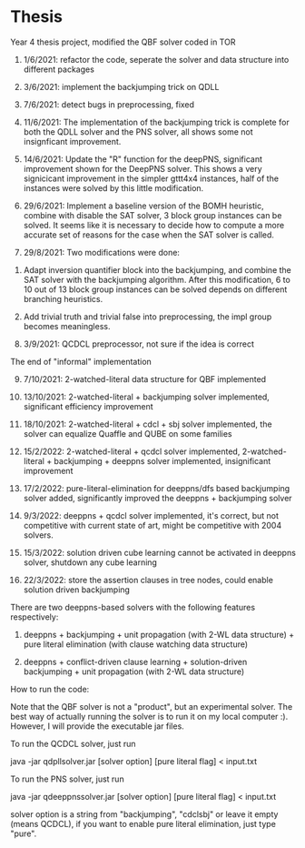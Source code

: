 # Thesis
Year 4 thesis project, modified the QBF solver coded in TOR

1. 1/6/2021: refactor the code, seperate the solver and data structure into different packages

2. 3/6/2021: implement the backjumping trick on QDLL

3. 7/6/2021: detect bugs in preprocessing, fixed

4. 11/6/2021: The implementation of the backjumping trick is complete for both the QDLL solver and the PNS solver,
all shows some not insignficant improvement. 

5. 14/6/2021: Update the "R" function for the deepPNS, significant improvement shown for the DeepPNS solver.
This shows a very signicicant improvement in the simpler gttt4x4 instances, half of the instances were solved by this little modification.

6. 29/6/2021: Implement a baseline version of the BOMH heuristic, combine with disable the SAT solver, 3 block group instances can be solved.
It seems like it is necessary to decide how to compute a more accurate set of reasons for the case when the SAT solver is called.

7. 29/8/2021: Two modifications were done: 

1) Adapt inversion quantifier block into the backjumping, and combine the SAT solver with the backjumping algorithm. After this modification, 6 to 10 out of 13 block group instances can be solved depends on different branching heuristics.

2) Add trivial truth and trivial false into preprocessing, the impl group becomes meaningless.

8. 3/9/2021: QCDCL preprocessor, not sure if the idea is correct

The end of "informal" implementation

9. 7/10/2021: 2-watched-literal data structure for QBF implemented

10. 13/10/2021: 2-watched-literal + backjumping solver implemented, significant efficiency improvement

11. 18/10/2021: 2-watched-literal + cdcl + sbj solver implemented, the solver can equalize Quaffle and QUBE on some families

12. 15/2/2022: 2-watched-literal + qcdcl solver implemented, 2-watched-literal + backjumping + deeppns solver implemented, insignificant improvement

13. 17/2/2022: pure-literal-elimination for deeppns/dfs based backjumping solver added, significantly improved the deeppns + backjumping solver

14. 9/3/2022: deeppns + qcdcl solver implemented, it's correct, but not competitive with current state of art, might be competitive with 2004 solvers.

15. 15/3/2022: solution driven cube learning cannot be activated in deeppns solver, shutdown any cube learning

16. 22/3/2022: store the assertion clauses in tree nodes, could enable solution driven backjumping

There are two deeppns-based solvers with the following features respectively:

1) deeppns + backjumping + unit propagation (with 2-WL data structure) + pure literal elimination (with clause watching data structure)

2) deeppns + conflict-driven clause learning + solution-driven backjumping + unit propagation (with 2-WL data structure)


How to run the code:

Note that the QBF solver is not a "product", but an experimental solver. The best way of actually running the solver is to run it on my local computer :).
However, I will provide the executable jar files.

To run the QCDCL solver, just run

java -jar qdpllsolver.jar [solver option] [pure literal flag] < input.txt


To run the PNS solver, just run 

java -jar qdeeppnssolver.jar [solver option] [pure literal flag] < input.txt


solver option is a string from "backjumping", "cdclsbj" or leave it empty (means QCDCL), if you want to enable pure literal elimination, just type "pure".



